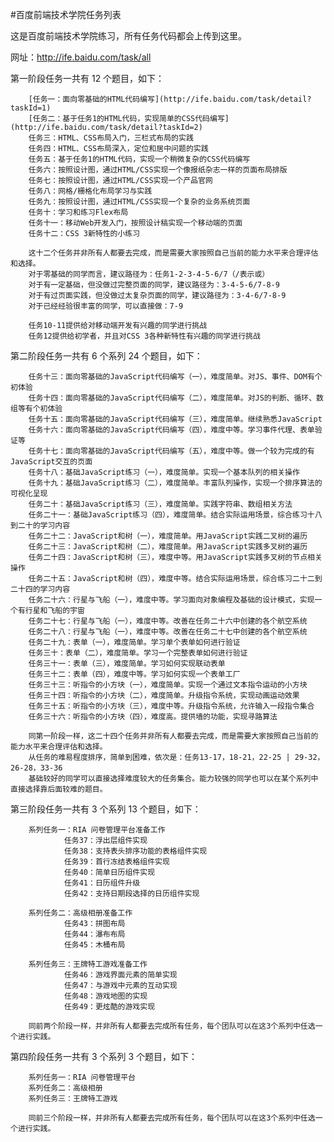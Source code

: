 #百度前端技术学院任务列表

这是百度前端技术学院练习，所有任务代码都会上传到这里。

网址：http://ife.baidu.com/task/all

第一阶段任务一共有 12 个题目，如下：

        [任务一：面向零基础的HTML代码编写](http://ife.baidu.com/task/detail?taskId=1)
        [任务二：基于任务1的HTML代码，实现简单的CSS代码编写](http://ife.baidu.com/task/detail?taskId=2)
        任务三：HTML、CSS布局入门，三栏式布局的实践
        任务四：HTML、CSS布局深入，定位和居中问题的实践
        任务五：基于任务1的HTML代码，实现一个稍微复杂的CSS代码编写
        任务六：按照设计图，通过HTML/CSS实现一个像报纸杂志一样的页面布局排版
        任务七：按照设计图，通过HTML/CSS实现一个产品官网
        任务八：网格/栅格化布局学习与实践
        任务九：按照设计图，通过HTML/CSS实现一个复杂的业务系统页面
        任务十：学习和练习Flex布局
        任务十一：移动Web开发入门，按照设计稿实现一个移动端的页面
        任务十二：CSS 3新特性的小练习

        这十二个任务并非所有人都要去完成，而是需要大家按照自己当前的能力水平来合理评估和选择。
        对于零基础的同学而言，建议路径为：任务1-2-3-4-5-6/7（/表示或）
        对于有一定基础，但没做过完整页面的同学，建议路径为：3-4-5-6/7-8-9
        对于有过页面实践，但没做过太复杂页面的同学，建议路径为：3-4-6/7-8-9
        对于已经经验很丰富的同学，可以直接做：7-9

        任务10-11提供给对移动端开发有兴趣的同学进行挑战
        任务12提供给初学者，并且对CSS 3各种新特性有兴趣的同学进行挑战
        
第二阶段任务一共有 6 个系列 24 个题目，如下：

        任务十三：面向零基础的JavaScript代码编写（一），难度简单。对JS、事件、DOM有个初体验
        任务十四：面向零基础的JavaScript代码编写（二），难度简单。对JS的判断、循环、数组等有个初体验
        任务十五：面向零基础的JavaScript代码编写（三），难度简单。继续熟悉JavaScript
        任务十六：面向零基础的JavaScript代码编写（四），难度中等。学习事件代理、表单验证等
        任务十七：面向零基础的JavaScript代码编写（五），难度中等。做一个较为完成的有JavaScript交互的页面
        任务十八：基础JavaScript练习（一），难度简单。实现一个基本队列的相关操作
        任务十九：基础JavaScript练习（二），难度简单。丰富队列操作，实现一个排序算法的可视化呈现
        任务二十：基础JavaScript练习（三），难度简单。实践字符串、数组相关方法
        任务二十一：基础JavaScript练习（四），难度简单。结合实际运用场景，综合练习十八到二十的学习内容
        任务二十二：JavaScript和树（一），难度简单。用JavaScript实践二叉树的遍历
        任务二十三：JavaScript和树（二），难度简单。用JavaScript实践多叉树的遍历
        任务二十四：JavaScript和树（三），难度中等。用JavaScript实践多叉树的节点相关操作
        任务二十五：JavaScript和树（四），难度中等。结合实际运用场景，综合练习二十二到二十四的学习内容
        任务二十六：行星与飞船（一），难度中等。学习面向对象编程及基础的设计模式，实现一个有行星和飞船的宇宙
        任务二十七：行星与飞船（一），难度中等。改善在任务二十六中创建的各个航空系统
        任务二十八：行星与飞船（一），难度中等。改善在任务二十七中创建的各个航空系统
        任务二十九：表单（一），难度简单。学习单个表单如何进行验证
        任务三十：表单（二），难度简单。学习一个完整表单如何进行验证
        任务三十一：表单（三），难度简单。学习如何实现联动表单
        任务三十二：表单（四），难度中等。学习如何实现一个表单工厂
        任务三十三：听指令的小方块（一），难度简单。实现一个通过文本指令运动的小方块
        任务三十四：听指令的小方块（二），难度简单。升级指令系统，实现动画运动效果
        任务三十五：听指令的小方块（三），难度中等。升级指令系统，允许输入一段指令集合
        任务三十六：听指令的小方块（四），难度高。提供墙的功能，实现寻路算法

        同第一阶段一样，这二十四个任务并非所有人都要去完成，而是需要大家按照自己当前的能力水平来合理评估和选择。
        从任务的难易程度排序，简单到困难，依次是：任务13-17，18-21，22-25 | 29-32，26-28，33-36
        基础较好的同学可以直接选择难度较大的任务集合。能力较强的同学也可以在某个系列中直接选择靠后面较难的题目。
        
第三阶段任务一共有 3 个系列 13 个题目，如下：

        系列任务一：RIA 问卷管理平台准备工作
                任务37：浮出层组件实现
                任务38：支持表头排序功能的表格组件实现
                任务39：首行冻结表格组件实现
                任务40：简单日历组件实现
                任务41：日历组件升级
                任务42：支持日期段选择的日历组件实现
        
        系列任务二：高级相册准备工作
                任务43：拼图布局
                任务44：瀑布布局
                任务45：木桶布局
        
        系列任务三：王牌特工游戏准备工作
                任务46：游戏界面元素的简单实现
                任务47：与游戏中元素的互动实现
                任务48：游戏地图的实现
                任务49：更炫酷的游戏实现
     
        同前两个阶段一样，并非所有人都要去完成所有任务，每个团队可以在这3个系列中任选一个进行实践。
        
第四阶段任务一共有 3 个系列 3 个题目，如下：

        系列任务一：RIA 问卷管理平台
        系列任务二：高级相册
        系列任务三：王牌特工游戏

        同前三个阶段一样，并非所有人都要去完成所有任务，每个团队可以在这3个系列中任选一个进行实践。
